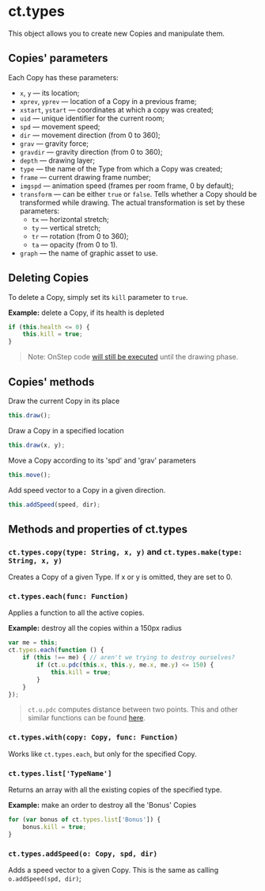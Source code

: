# ct.types

This object allows you to create new Copies and manipulate them.


## Copies' parameters

Each Copy has these parameters:

- `x`, `y` — its location;
- `xprev`, `yprev` — location of a Copy in a previous frame;
- `xstart`, `ystart` — coordinates at which a copy was created;
- `uid` — unique identifier for the current room;
- `spd` — movement speed;
- `dir` — movement direction (from 0 to 360);
- `grav` — gravity force;
- `gravdir` — gravity direction (from 0 to 360);
- `depth` — drawing layer;
- `type` — the name of the Type from which a Copy was created;
- `frame` — current drawing frame number;
- `imgspd` — animation speed (frames per room frame, 0 by default);
- `transform` — can be either `true` or `false`. Tells whether a Copy should be transformed while drawing. The actual transformation is set by these parameters:
    - `tx` — horizontal stretch;
    - `ty` — vertical stretch;
    - `tr` — rotation (from 0 to 360);
    - `ta` — opacity (from 0 to 1).
- `graph` — the name of graphic asset to use.


## Deleting Copies

To delete a Copy, simply set its `kill` parameter to `true`.

**Example:** delete a Copy, if its health is depleted

```js 
if (this.health <= 0) {
    this.kill = true;
}
```

> Note: OnStep code [will still be executed](ct.html#Event-sequence) until the drawing phase.


## Copies' methods

Draw the current Copy in its place

```js
this.draw();
```

Draw a Copy in a specified location

```js 
this.draw(x, y);
```

Move a Copy according to its 'spd' and 'grav' parameters

```js 
this.move();
```

Add speed vector to a Copy in a given direction.

```js 
this.addSpeed(speed, dir);
```

## Methods and properties of ct.types

### `ct.types.copy(type: String, x, y)` and `ct.types.make(type: String, x, y)`

Creates a Copy of a given Type. If x or y is omitted, they are set to 0.

### `ct.types.each(func: Function)`

Applies a function to all the active copies.

**Example:** destroy all the copies within a 150px radius

```js 
var me = this;
ct.types.each(function () {
    if (this !== me) { // aren't we trying to destroy ourselves?
        if (ct.u.pdc(this.x, this.y, me.x, me.y) <= 150) {
            this.kill = true;
        }
    }
});
```

> `ct.u.pdc` computes distance between two points. This and other similar functions can be found [here](ct.u.html).


### `ct.types.with(copy: Copy, func: Function)`

Works like `ct.types.each`, but only for the specified Copy.

### `ct.types.list['TypeName']`

Returns an array with all the existing copies of the specified type.

**Example:** make an order to destroy all the 'Bonus' Copies

```js 
for (var bonus of ct.types.list['Bonus']) {
    bonus.kill = true;
}
```

### `ct.types.addSpeed(o: Copy, spd, dir)`

Adds a speed vector to a given Copy. This is the same as calling `o.addSpeed(spd, dir)`;